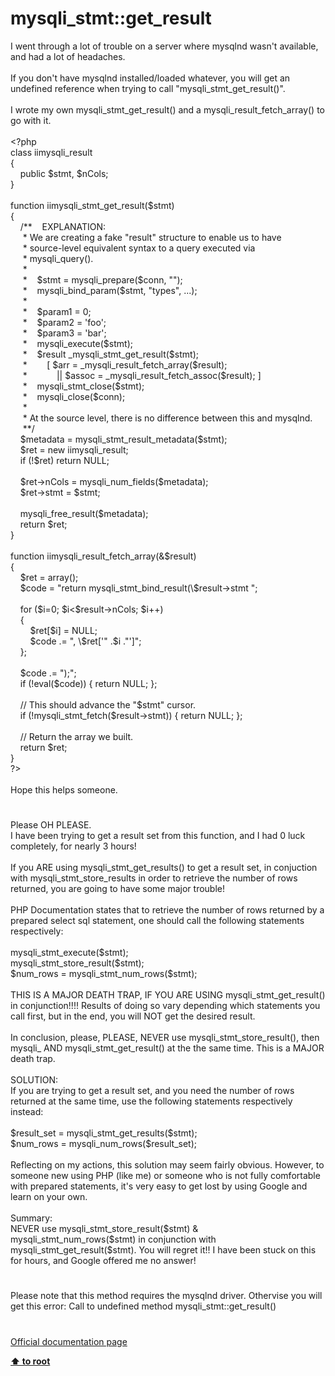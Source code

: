 # mysqli_stmt::get_result




<div class="phpcode"><span class="html">
I went through a lot of trouble on a server where mysqlnd wasn&apos;t available, and had a lot of headaches.<br><br>If you don&apos;t have mysqlnd installed/loaded whatever, you will get an undefined reference when trying to call &quot;mysqli_stmt_get_result()&quot;.<br><br>I wrote my own mysqli_stmt_get_result() and a mysqli_result_fetch_array() to go with it.<br><br><span class="default">&lt;?php<br></span><span class="keyword">class </span><span class="default">iimysqli_result<br></span><span class="keyword">{<br>&#xA0; &#xA0; public </span><span class="default">$stmt</span><span class="keyword">, </span><span class="default">$nCols</span><span class="keyword">;<br>}&#xA0; &#xA0; <br><br>function </span><span class="default">iimysqli_stmt_get_result</span><span class="keyword">(</span><span class="default">$stmt</span><span class="keyword">)<br>{<br>&#xA0; &#xA0; </span><span class="comment">/**&#xA0; &#xA0; EXPLANATION:<br>&#xA0; &#xA0;&#xA0; * We are creating a fake &quot;result&quot; structure to enable us to have<br>&#xA0; &#xA0;&#xA0; * source-level equivalent syntax to a query executed via<br>&#xA0; &#xA0;&#xA0; * mysqli_query().<br>&#xA0; &#xA0;&#xA0; *<br>&#xA0; &#xA0;&#xA0; *&#xA0; &#xA0; $stmt = mysqli_prepare($conn, &quot;&quot;);<br>&#xA0; &#xA0;&#xA0; *&#xA0; &#xA0; mysqli_bind_param($stmt, &quot;types&quot;, ...);<br>&#xA0; &#xA0;&#xA0; *<br>&#xA0; &#xA0;&#xA0; *&#xA0; &#xA0; $param1 = 0;<br>&#xA0; &#xA0;&#xA0; *&#xA0; &#xA0; $param2 = &apos;foo&apos;;<br>&#xA0; &#xA0;&#xA0; *&#xA0; &#xA0; $param3 = &apos;bar&apos;;<br>&#xA0; &#xA0;&#xA0; *&#xA0; &#xA0; mysqli_execute($stmt);<br>&#xA0; &#xA0;&#xA0; *&#xA0; &#xA0; $result _mysqli_stmt_get_result($stmt);<br>&#xA0; &#xA0;&#xA0; *&#xA0; &#xA0; &#xA0; &#xA0; [ $arr = _mysqli_result_fetch_array($result);<br>&#xA0; &#xA0;&#xA0; *&#xA0; &#xA0; &#xA0; &#xA0; &#xA0; &#xA0; || $assoc = _mysqli_result_fetch_assoc($result); ]<br>&#xA0; &#xA0;&#xA0; *&#xA0; &#xA0; mysqli_stmt_close($stmt);<br>&#xA0; &#xA0;&#xA0; *&#xA0; &#xA0; mysqli_close($conn);<br>&#xA0; &#xA0;&#xA0; *<br>&#xA0; &#xA0;&#xA0; * At the source level, there is no difference between this and mysqlnd.<br>&#xA0; &#xA0;&#xA0; **/<br>&#xA0; &#xA0; </span><span class="default">$metadata </span><span class="keyword">= </span><span class="default">mysqli_stmt_result_metadata</span><span class="keyword">(</span><span class="default">$stmt</span><span class="keyword">);<br>&#xA0; &#xA0; </span><span class="default">$ret </span><span class="keyword">= new </span><span class="default">iimysqli_result</span><span class="keyword">;<br>&#xA0; &#xA0; if (!</span><span class="default">$ret</span><span class="keyword">) return </span><span class="default">NULL</span><span class="keyword">;<br><br>&#xA0; &#xA0; </span><span class="default">$ret</span><span class="keyword">-&gt;</span><span class="default">nCols </span><span class="keyword">= </span><span class="default">mysqli_num_fields</span><span class="keyword">(</span><span class="default">$metadata</span><span class="keyword">);<br>&#xA0; &#xA0; </span><span class="default">$ret</span><span class="keyword">-&gt;</span><span class="default">stmt </span><span class="keyword">= </span><span class="default">$stmt</span><span class="keyword">;<br><br>&#xA0; &#xA0; </span><span class="default">mysqli_free_result</span><span class="keyword">(</span><span class="default">$metadata</span><span class="keyword">);<br>&#xA0; &#xA0; return </span><span class="default">$ret</span><span class="keyword">;<br>}<br><br>function </span><span class="default">iimysqli_result_fetch_array</span><span class="keyword">(&amp;</span><span class="default">$result</span><span class="keyword">)<br>{<br>&#xA0; &#xA0; </span><span class="default">$ret </span><span class="keyword">= array();<br>&#xA0; &#xA0; </span><span class="default">$code </span><span class="keyword">= </span><span class="string">&quot;return mysqli_stmt_bind_result(\$result-&gt;stmt &quot;</span><span class="keyword">;<br><br>&#xA0; &#xA0; for (</span><span class="default">$i</span><span class="keyword">=</span><span class="default">0</span><span class="keyword">; </span><span class="default">$i</span><span class="keyword">&lt;</span><span class="default">$result</span><span class="keyword">-&gt;</span><span class="default">nCols</span><span class="keyword">; </span><span class="default">$i</span><span class="keyword">++)<br>&#xA0; &#xA0; {<br>&#xA0; &#xA0; &#xA0; &#xA0; </span><span class="default">$ret</span><span class="keyword">[</span><span class="default">$i</span><span class="keyword">] = </span><span class="default">NULL</span><span class="keyword">;<br>&#xA0; &#xA0; &#xA0; &#xA0; </span><span class="default">$code </span><span class="keyword">.= </span><span class="string">&quot;, \$ret[&apos;&quot; </span><span class="keyword">.</span><span class="default">$i </span><span class="keyword">.</span><span class="string">&quot;&apos;]&quot;</span><span class="keyword">;<br>&#xA0; &#xA0; };<br><br>&#xA0; &#xA0; </span><span class="default">$code </span><span class="keyword">.= </span><span class="string">&quot;);&quot;</span><span class="keyword">;<br>&#xA0; &#xA0; if (!eval(</span><span class="default">$code</span><span class="keyword">)) { return </span><span class="default">NULL</span><span class="keyword">; };<br><br>&#xA0; &#xA0; </span><span class="comment">// This should advance the &quot;$stmt&quot; cursor.<br>&#xA0; &#xA0; </span><span class="keyword">if (!</span><span class="default">mysqli_stmt_fetch</span><span class="keyword">(</span><span class="default">$result</span><span class="keyword">-&gt;</span><span class="default">stmt</span><span class="keyword">)) { return </span><span class="default">NULL</span><span class="keyword">; };<br><br>&#xA0; &#xA0; </span><span class="comment">// Return the array we built.<br>&#xA0; &#xA0; </span><span class="keyword">return </span><span class="default">$ret</span><span class="keyword">;<br>}<br></span><span class="default">?&gt;<br></span><br>Hope this helps someone.</span>
</div>
  

#


<div class="phpcode"><span class="html">
Please OH PLEASE.<br>I have been trying to get a result set from this function, and I had 0 luck completely, for nearly 3 hours!<br><br>If you ARE using mysqli_stmt_get_results() to get a result set, in conjuction with mysqli_stmt_store_results in order to retrieve the number of rows returned, you are going to have some major trouble!<br><br>PHP Documentation states that to retrieve the number of rows returned by a prepared select sql statement, one should call the following statements respectively:<br><br>mysqli_stmt_execute($stmt);<br>mysqli_stmt_store_result($stmt);<br>$num_rows = mysqli_stmt_num_rows($stmt);<br><br>THIS IS A MAJOR DEATH TRAP, IF YOU ARE USING mysqli_stmt_get_result() in conjunction!!!! Results of doing so vary depending which statements you call first, but in the end, you will NOT get the desired result.<br><br>In conclusion, please, PLEASE, NEVER use mysqli_stmt_store_result(), then mysqli_ AND mysqli_stmt_get_result() at the the same time. This is a MAJOR death trap.<br><br>SOLUTION:<br>If you are trying to get a result set, and you need the number of rows returned at the same time, use the following statements respectively instead:<br><br>$result_set = mysqli_stmt_get_results($stmt);<br>$num_rows = mysqli_num_rows($result_set);<br><br>Reflecting on my actions, this solution may seem fairly obvious. However, to someone new using PHP (like me) or someone who is not fully comfortable with prepared statements, it&apos;s very easy to get lost by using Google and learn on your own.<br><br>Summary:<br>NEVER use mysqli_stmt_store_result($stmt) &amp; mysqli_stmt_num_rows($stmt) in conjunction with mysqli_stmt_get_result($stmt). You will regret it!! I have been stuck on this for hours, and Google offered me no answer!</span>
</div>
  

#


<div class="phpcode"><span class="html">
Please note that this method requires the mysqlnd driver. Othervise you will get this error: Call to undefined method mysqli_stmt::get_result()</span>
</div>
  

#

[Official documentation page](https://www.php.net/manual/en/mysqli-stmt.get-result.php)

**[⬆ to root](/)**